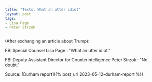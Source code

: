```yaml
---
title: "Texts: What an utter idiot"
layout: post
tags:
- Lisa Page
- Peter Strzok
---
```


(After exchanging an article about Trump):

FBI Special Counsel Lisa Page
: "What an utter idiot."

FBI Deputy Assistant Director for Counterintelligence Peter Strzok
: "No doubt."

Source: [Durham report]({% post_url 2023-05-12-durham-report %})
